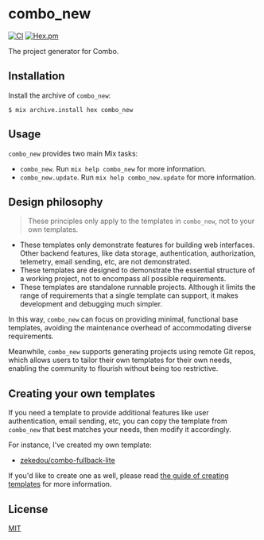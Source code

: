 # combo_new

[![CI](https://github.com/combo-lab/combo_new/actions/workflows/ci.yml/badge.svg)](https://github.com/combo-lab/combo_new/actions/workflows/ci.yml)
[![Hex.pm](https://img.shields.io/hexpm/v/combo_new.svg)](https://hex.pm/packages/combo_new)

The project generator for Combo.

## Installation

Install the archive of `combo_new`:

```
$ mix archive.install hex combo_new
```

## Usage

`combo_new` provides two main Mix tasks:

- `combo_new`. Run `mix help combo_new` for more information.
- `combo_new.update`. Run `mix help combo_new.update` for more information.

## Design philosophy

> These principles only apply to the templates in `combo_new`, not to your own templates.

- These templates only demonstrate features for building web interfaces. Other backend features, like data storage, authentication, authorization, telemetry, email sending, etc, are not demonstrated.
- These templates are designed to demonstrate the essential structure of a working project, not to encompass all possible requirements.
- These templates are standalone runnable projects. Although it limits the range of requirements that a single template can support, it makes development and debugging much simpler.

In this way, `combo_new` can focus on providing minimal, functional base templates, avoiding the maintenance overhead of accommodating diverse requirements.

Meanwhile, `combo_new` supports generating projects using remote Git repos, which allows users to tailor their own templates for their own needs, enabling the community to flourish without being too restrictive.

## Creating your own templates

If you need a template to provide additional features like user authentication, email sending, etc, you can copy the template from `combo_new` that best matches your needs, then modify it accordingly.

For instance, I've created my own template:

- [zekedou/combo-fullback-lite](https://github.com/zekedou/combo-fullstack-lite)

If you'd like to create one as well, please read [the guide of creating templates](./CREATING_TEMPLATES.md) for more information.

## License

[MIT](./LICENSE)
